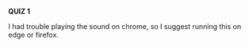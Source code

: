 **QUIZ 1**

I had trouble playing the sound on chrome, so I suggest running this on edge or firefox.
